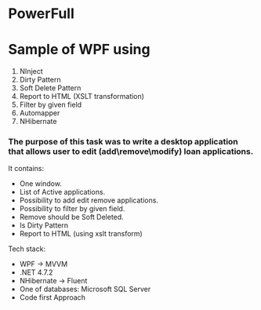 # PowerFull
# Sample of WPF using
1. NInject
2. Dirty Pattern
3. Soft Delete Pattern
4. Report to HTML (XSLT transformation)
5. Filter by given field
6. Automapper
7. NHibernate

### The purpose of this task was to write a desktop application that allows user to edit (add\remove\modify) loan applications.

It contains:
* One window.
* List of Active applications.
* Possibility to add edit remove applications.
* Possibility to filter by given field.
* Remove should be Soft Deleted.
* Is Dirty Pattern
* Report to HTML (using xslt transform)

Tech stack:
* WPF -> MVVM
* .NET 4.7.2
* NHibernate -> Fluent
* One of databases: Microsoft SQL Server
* Code first Approach
